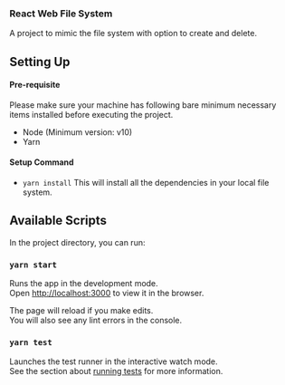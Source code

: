 ### React Web File System

A project to mimic the file system with option to create and delete.

## Setting Up

#### Pre-requisite

Please make sure your machine has following bare minimum necessary items installed before executing the project.
- Node (Minimum version: v10)
- Yarn

#### Setup Command
- `yarn install`
This will install all the dependencies in your local file system.

## Available Scripts

In the project directory, you can run:

### `yarn start`

Runs the app in the development mode.\
Open [http://localhost:3000](http://localhost:3000) to view it in the browser.

The page will reload if you make edits.\
You will also see any lint errors in the console.

### `yarn test`

Launches the test runner in the interactive watch mode.\
See the section about [running tests](https://facebook.github.io/create-react-app/docs/running-tests) for more information.

